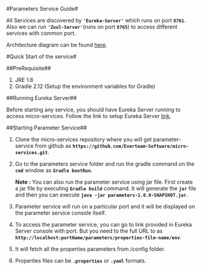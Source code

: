 
#Parameters Service Guide#

All Services are discovered by **`'Eureka-Server'`** which runs on port **`8761`**. Also we can run **`'Zuul-Server'`**(runs on port **`8765`**) to access different services with common port.

Architecture diagram can be found [here](https://docs.google.com/drawings/d/1i7pH5Ey8Ir3gIZKU8232ShP-9d5oWLiU_XHv3XVyKB0/edit).

#Quick Start of the service#

##PreRequisite##

1. JRE 1.8
2. Gradle 2.12 (Setup the environment variables for Gradle)

##Running Eureka Server##

Before starting any service, you should have Eureka Server running to access micro-services. Follow the link to setup Eureka Server [link](Eureka-Server).

##Starting Parameter Service##
1. Clone the micro-services repository where you will get parameter-service from github as **`https://github.com/Everteam-Software/micro-services.git`**.
2. Go to the parameters service folder and run the gradle command on the **`cmd`** window as **`Gradle bootRun`**.
   
    **Note :** You can also run the parameter service using jar file. First create  a jar file by executing **`Gradle build`** command. It will generate the **`jar`** file and then you can execute **`java -jar parameters-1.0.0-SNAPSHOT.jar`**.

3. Parameter service will run on a particular port and it will be displayed on the parameter service console itself.
4. To access the parameter service, you can go to link provided in Eureka         Server console with port. But you need to the full URL to as         **`http://localhost:portName/parameters/properties-file-name/env`**.
5. It will fetch all the properties parameters from /config folder.
6. Properties files can be **`.properties`** or **`.yaml`** formats.
